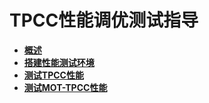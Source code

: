 # TPCC性能调优测试指导<a name="ZH-CN_TOPIC_0289900878"></a>

-   **[概述](TPCC性能调优测试指导概述.md)**  
-   **[搭建性能测试环境](搭建性能测试环境.md)**  
-   **[测试TPCC性能](测试TPCC性能.md)**  
-   **[测试MOT-TPCC性能](测试MOT-TPCC性能.md)**  


